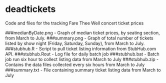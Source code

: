 # deadtickets
Code and files for the tracking Fare Thee Well concert ticket prices

###medianByDate.png - Graph of median ticket prices, by seating section, from March to July.
###summary.png - Graph of total number of tickets listed by show night (Friday, Saturday, Sunday), from March to July.
###stubhub.R - Script to pull ticket listing information from StubHub.com API.
###stubhub.Rout - Log file for daily batch job
###stubhub.bat - Batch job run six hour to collect listing data from March to July
###stubhub.zip - Contains the data files collected every six hours from March to July
###summary.txt - File containing summary ticket listing data from March to July 



